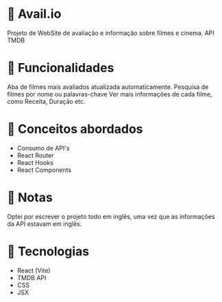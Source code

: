 # :movie_camera: Avail.io
 Projeto de WebSite de avaliação e informação sobre filmes e cinema.
 API TMDB
 
# :wrench: Funcionalidades
Aba de filmes mais avaliados atualizada automaticamente.
Pesquisa de filmes por nome ou palavras-chave
Ver mais informações de cada filme, como Receita, Duração etc.

# :mag_right: Conceitos abordados
 - Consumo de API's
 - React Router 
 - React Hooks
 - React Components
 
# :bookmark_tabs: Notas
Optei por escrever o projeto todo em inglês, uma vez que as informações da API estavam em inglês.

# 🚀 Tecnologias
- React (Vite)
- TMDB API
- CSS
- JSX


